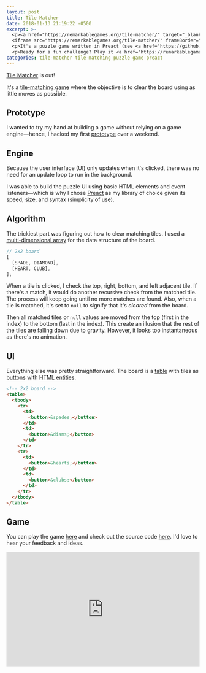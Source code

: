 ```yaml
---
layout: post
title: Tile Matcher
date: 2018-01-13 21:19:22 -0500
excerpt: >-
  <p><a href="https://remarkablegames.org/tile-matcher/" target="_blank">Tile Matcher</a> has been released!</p>
  <iframe src="https://remarkablegames.org/tile-matcher/" frameBorder="0" width="100%" height="300px"></iframe>
  <p>It's a puzzle game written in Preact (see <a href="https://github.com/remarkablegames/tile-matcher" target="_blank">source</a>). The goal is to clear all the tiles with the minimum number of moves.</p>
  <p>Ready for a fun challenge? Play it <a href="https://remarkablegames.org/tile-matcher/" target="_blank">here.</a></p>
categories: tile-matcher tile-matching puzzle game preact
---
```


[Tile Matcher](https://remarkablegames.org/tile-matcher/) is out!

It's a [tile-matching game](https://en.wikipedia.org/wiki/Tile-matching_video_game) where the objective is to clear the board using as little moves as possible.

## Prototype

I wanted to try my hand at building a game without relying on a game engine&mdash;hence, I hacked my first [prototype](https://jsfiddle.net/remarkablemark/nxgqv5u3/) over a weekend.

<script async src="https://jsfiddle.net/remarkablemark/nxgqv5u3/embed/result,js,css,html/"></script>

## Engine

Because the user interface (UI) only updates when it's clicked, there was no need for an update loop to run in the background.

I was able to build the puzzle UI using basic HTML elements and event listeners&mdash;which is why I chose [Preact](https://github.com/developit/preact) as my library of choice given its speed, size, and syntax (simplicity of use).

## Algorithm

The trickiest part was figuring out how to clear matching tiles. I used a [multi-dimensional array](https://wikipedia.org/wiki/Array_data_type#Multi-dimensional_arrays) for the data structure of the board.

```js
// 2x2 board
[
  [SPADE, DIAMOND],
  [HEART, CLUB],
];
```

When a tile is clicked, I check the top, right, bottom, and left adjacent tile. If there's a match, it would do another recursive check from the matched tile. The process will keep going until no more matches are found. Also, when a tile is matched, it's set to `null` to signify that it's _cleared_ from the board.

Then all matched tiles or `null` values are moved from the top (first in the index) to the bottom (last in the index). This create an illusion that the rest of the tiles are falling down due to gravity. However, it looks too instantaneous as there's no animation.

## UI

Everything else was pretty straightforward. The board is a [table](https://developer.mozilla.org/docs/Learn/HTML/Tables/Basics) with tiles as [buttons](https://developer.mozilla.org/docs/Web/HTML/Element/button) with [HTML entities](https://dev.w3.org/html5/html-author/charref).

```html
<!-- 2x2 board -->
<table>
  <tbody>
    <tr>
      <td>
        <button>&spades;</button>
      </td>
      <td>
        <button>&diams;</button>
      </td>
    </tr>
    <tr>
      <td>
        <button>&hearts;</button>
      </td>
      <td>
        <button>&clubs;</button>
      </td>
    </tr>
  </tbody>
</table>
```

## Game

You can play the game [here](https://remarkablegames.org/tile-matcher/) and check out the source code [here](https://github.com/remarkablegames/tile-matcher). I'd love to hear your feedback and ideas.

<iframe src="https://remarkablegames.org/tile-matcher/" frameBorder="0" width="100%" height="300px"></iframe>
